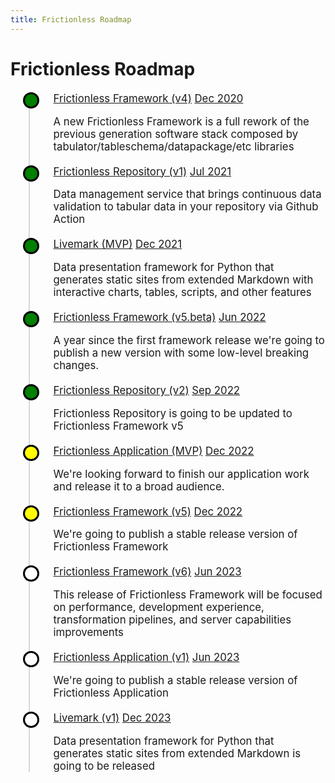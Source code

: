 ```yaml
---
title: Frictionless Roadmap
---
```


# Frictionless Roadmap

<ul class="timeline">
<li class="done">
  <a target="_blank" href="https://framework.frictionlessdata.io/">Frictionless Framework (v4)</a>
  <a href="#" class="float-right">Dec 2020</a>
  <p>A new Frictionless Framework is a full rework of the previous generation software stack composed by tabulator/tableschema/datapackage/etc libraries</p>
</li>

<li class="done">
  <a target="_blank" href="https://repository.frictionlessdata.io/">Frictionless Repository (v1)</a>
  <a href="#" class="float-right">Jul 2021</a>
  <p>Data management service that brings continuous data validation to tabular data in your repository via Github Action</p>
</li>

<li class="done">
  <a target="_blank" href="https://framework.frictionlessdata.io/">Livemark (MVP)</a>
  <a href="#" class="float-right">Dec 2021</a>
  <p>Data presentation framework for Python that generates static sites from extended Markdown with interactive charts, tables, scripts, and other features</p>
</li>

<li class="done">
  <a target="_blank" href="https://framework.frictionlessdata.io/">Frictionless Framework (v5.beta)</a>
  <a href="#" class="float-right">Jun 2022</a>
  <p>A year since the first framework release we're going to publish a new version with some low-level breaking changes.</p>
</li>

<li class="done">
  <a target="_blank" href="https://repository.frictionlessdata.io/">Frictionless Repository (v2)</a>
  <a href="#" class="float-right">Sep 2022</a>
  <p>Frictionless Repository is going to be updated to Frictionless Framework v5</p>
</li>

<li class="current">
  <a target="_blank" href="">Frictionless Application (MVP)</a>
  <a href="#" class="float-right">Dec 2022</a>
  <p>We're looking forward to finish our application work and release it to a broad audience.</p>
</li>

<li class="current">
  <a target="_blank" href="https://framework.frictionlessdata.io/">Frictionless Framework (v5)</a>
  <a href="#" class="float-right">Dec 2022</a>
  <p>We're going to publish a stable release version of Frictionless Framework </p>
</li>

<li>
  <a target="_blank" href="https://framework.frictionlessdata.io/">Frictionless Framework (v6)</a>
  <a href="#" class="float-right">Jun 2023</a>
  <p>This release of Frictionless Framework will be focused on performance, development experience, transformation pipelines, and server capabilities improvements</p>
</li>

<li>
  <a target="_blank" href="">Frictionless Application (v1)</a>
  <a href="#" class="float-right">Jun 2023</a>
  <p>We're going to publish a stable release version of Frictionless Application</p>
</li>

<li>
  <a target="_blank" href="https://livemark.frictionlessdata.io/">Livemark (v1)</a>
  <a href="#" class="float-right">Dec 2023</a>
  <p>Data presentation framework for Python that generates static sites from extended Markdown is going to be released</p>
</li>
</ul>

<style>
ul.timeline {
    list-style-type: none;
    position: relative;
    font-size: 120%;
}
ul.timeline:before {
    content: ' ';
    background: #d4d9df;
    display: inline-block;
    position: absolute;
    left: 29px;
    width: 2px;
    height: 100%;
    z-index: 400;
}
ul.timeline > li {
    margin: 20px 0;
    padding-left: 40px;
}
ul.timeline > li:before {
    content: ' ';
    background: white;
    display: inline-block;
    position: absolute;
    border-radius: 50%;
    border: 3px solid #000;
    left: 20px;
    width: 20px;
    height: 20px;
    z-index: 400;
}

ul.timeline > li.done:before {
    background: green;
}

ul.timeline > li.current:before {
    background: yellow;
}
</style>
